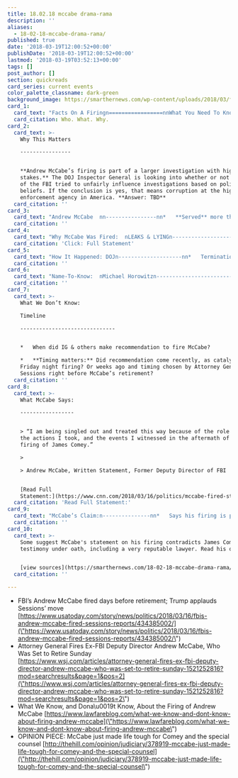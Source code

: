 ```yaml
---
title: 18.02.18 mccabe drama-rama
description: ''
aliases:
  - 18-02-18-mccabe-drama-rama/
published: true
date: '2018-03-19T12:00:52+00:00'
publishDate: '2018-03-19T12:00:52+00:00'
lastmod: '2018-03-19T03:52:13+00:00'
tags: []
post_author: []
section: quickreads
card_series: current events
color_palette_classname: dark-green
background_image: https://smarthernews.com/wp-content/uploads/2018/03/fbi-e1612400888242.jpg
card_1:
  card_text: "Facts On A Firingn=================nnWhat You Need To Known---------------------nn> ax1CI have **terminated the employment of Andrew McCabe** effective immediately.ax1Dn> n> Attorney General Jeff Sessions, Press Release, March 16, 2018nnWho. What. Why."
  card_citation: Who. What. Why.
card_2:
  card_text: >-
    Why This Matters

    ----------------


    **Andrew McCabe’s firing is part of a larger investigation with high
    stakes.** The DOJ Inspector General is looking into whether or not members
    of the FBI tried to unfairly influence investigations based on political
    beliefs. If the conclusion is yes, that means corruption at the highest law
    enforcement agency in America. **Answer: TBD**
  card_citation: ''
card_3:
  card_text: "Andrew McCabe  nn----------------nn*   **Served** more than 20 years in FBI, rose from street agent in NYC to Deputy Director in DC.n*   **Stepped-down** from Deputy Director position in January ax13 allowed to stay part of FBI on terminal leave.n*   **Fired** Friday, March 16, 2018, 2 days ahead of his expected retirement on March 18th."
  card_citation: ''
card_4:
  card_text: "Why McCabe Was Fired:  nLEAKS & LYINGn-------------------------------------nn> “Mr. McCabe had made an unauthorized disclosure to the news media and lacked candor abx12 including under oath abx12 on multiple occasions.”n> n> Attorney General Jeff Sessions, Press Release, March 16, 2018nn[Click: Full Statement](https://www.reuters.com/article/us-usa-trump-sessions-statement/statement-by-attorney-general-on-firing-of-fbis-mccabe-idUSKCN1GT04O)"
  card_citation: 'Click: Full Statement'
card_5:
  card_text: "How It Happened: DOJn--------------------nn*   Termination recommended by Inspector General (IG appointed by President Obama).n*   Agreed by an additional DOJ members (Office of Professional Responsibility ax13 Counsel appointed by Obama).n*   Ultimately decision up to Attorney General (President Trump appointee)."
  card_citation: ''
card_6:
  card_text: "Name-To-Know:  nMichael Horowitzn--------------------------------nn*   Inspector General of DOJ aka “IG”n*   IG: _ax1Cmission is to detect and deter waste, fraud, abuse, and misconduct in DOJ programs and personnelax1D_n*   Major Tasks: Reviewing FBIax19s investigation into Hillary Clintonax19s use of a private email server & Trump/Russia meddling."
  card_citation: ''
card_7:
  card_text: >-
    What We Don’t Know:  

    Timeline

    ------------------------------


    *   When did IG & others make recommendation to fire McCabe?

    *   **Timing matters:** Did recommendation come recently, as catalyst behind
    Friday night firing? Or weeks ago and timing chosen by Attorney General
    Sessions right before McCabe’s retirement?
  card_citation: ''
card_8:
  card_text: >-
    What McCabe Says:

    -----------------


    > “I am being singled out and treated this way because of the role I played,
    the actions I took, and the events I witnessed in the aftermath of the
    firing of James Comey.”

    > 

    > Andrew McCabe, Written Statement, Former Deputy Director of FBI


    [Read Full
    Statement:](https://www.cnn.com/2018/03/16/politics/mccabe-fired-statement-fbi-deputy-director/index.html)
  card_citation: 'Read Full Statement:'
card_9:
  card_text: "McCabe’s Claim:n---------------nn*   Says his firing is part of Trump Administration’s “_ongoing war with FBI and special counsel investigation”_.n*   Insinuates he supports former FBI Dir James Comey claim that Pres. Trump told him to drop the investigation into Russia collusion ax13 amongst other potentially unethical or illegal actions."
  card_citation: ''
card_10:
  card_text: >-
    Some suggest McCabe's statement on his firing contradicts James Comey's
    testimony under oath, including a very reputable lawyer. Read his op-ed:


    [view sources](https://smarthernews.com/18-02-18-mccabe-drama-rama/)
  card_citation: ''

---
```

*   FBI’s Andrew McCabe fired days before retirement; Trump applauds Sessions’ move [https://www.usatoday.com/story/news/politics/2018/03/16/fbis-andrew-mccabe-fired-sessions-reports/434385002/](\"https://www.usatoday.com/story/news/politics/2018/03/16/fbis-andrew-mccabe-fired-sessions-reports/434385002/\")
*   Attorney General Fires Ex-FBI Deputy Director Andrew McCabe, Who Was Set to Retire Sunday  
    [https://www.wsj.com/articles/attorney-general-fires-ex-fbi-deputy-director-andrew-mccabe-who-was-set-to-retire-sunday-1521252816?mod=searchresults&page=1&pos=2](\"https://www.wsj.com/articles/attorney-general-fires-ex-fbi-deputy-director-andrew-mccabe-who-was-set-to-retire-sunday-1521252816?mod=searchresults&page=1&pos=2\")
*   What We Know, and Dona\\u0019t Know, About the Firing of Andrew McCabe [https://www.lawfareblog.com/what-we-know-and-dont-know-about-firing-andrew-mccabe](\"https://www.lawfareblog.com/what-we-know-and-dont-know-about-firing-andrew-mccabe\")
*   OPINION PIECE: McCabe just made life tough for Comey and the special counsel [http://thehill.com/opinion/judiciary/378919-mccabe-just-made-life-tough-for-comey-and-the-special-counsel](\"http://thehill.com/opinion/judiciary/378919-mccabe-just-made-life-tough-for-comey-and-the-special-counsel\")